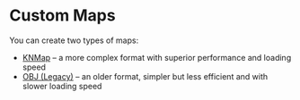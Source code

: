 ﻿# Custom Maps

You can create two types of maps:
* [KNMap](CustomMapsKino_EN.md) – a more complex format with superior performance and loading speed
* [OBJ (Legacy)](CustomMapsOBJ.md) – an older format, simpler but less efficient and with slower loading speed
